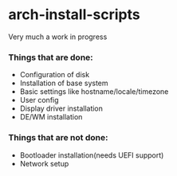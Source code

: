 # arch-install-scripts

Very much a work in progress

### Things that are done:
- Configuration of disk
- Installation of base system
- Basic settings like hostname/locale/timezone
- User config
- Display driver installation
- DE/WM installation

### Things that are not done:
- Bootloader installation(needs UEFI support)
- Network setup
